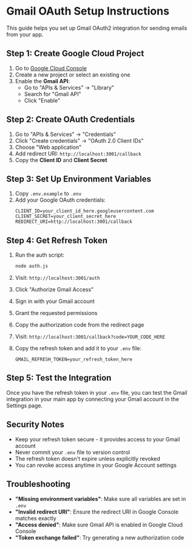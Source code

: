 # Gmail OAuth Setup Instructions

This guide helps you set up Gmail OAuth2 integration for sending emails from your app.

## Step 1: Create Google Cloud Project

1. Go to [Google Cloud Console](https://console.cloud.google.com)
2. Create a new project or select an existing one
3. Enable the **Gmail API**:
   - Go to "APIs & Services" → "Library"
   - Search for "Gmail API"
   - Click "Enable"

## Step 2: Create OAuth Credentials

1. Go to "APIs & Services" → "Credentials"
2. Click "Create credentials" → "OAuth 2.0 Client IDs"
3. Choose "Web application"
4. Add redirect URI: `http://localhost:3001/callback`
5. Copy the **Client ID** and **Client Secret**

## Step 3: Set Up Environment Variables

1. Copy `.env.example` to `.env`
2. Add your Google OAuth credentials:
   ```
   CLIENT_ID=your_client_id_here.googleusercontent.com
   CLIENT_SECRET=your_client_secret_here
   REDIRECT_URI=http://localhost:3001/callback
   ```

## Step 4: Get Refresh Token

1. Run the auth script:
   ```bash
   node auth.js
   ```

2. Visit: `http://localhost:3001/auth`

3. Click "Authorize Gmail Access"

4. Sign in with your Gmail account

5. Grant the requested permissions

6. Copy the authorization code from the redirect page

7. Visit: `http://localhost:3001/callback?code=YOUR_CODE_HERE`

8. Copy the refresh token and add it to your `.env` file:
   ```
   GMAIL_REFRESH_TOKEN=your_refresh_token_here
   ```

## Step 5: Test the Integration

Once you have the refresh token in your `.env` file, you can test the Gmail integration in your main app by connecting your Gmail account in the Settings page.

## Security Notes

- Keep your refresh token secure - it provides access to your Gmail account
- Never commit your `.env` file to version control
- The refresh token doesn't expire unless explicitly revoked
- You can revoke access anytime in your Google Account settings

## Troubleshooting

- **"Missing environment variables"**: Make sure all variables are set in `.env`
- **"Invalid redirect URI"**: Ensure the redirect URI in Google Console matches exactly
- **"Access denied"**: Make sure Gmail API is enabled in Google Cloud Console
- **"Token exchange failed"**: Try generating a new authorization code